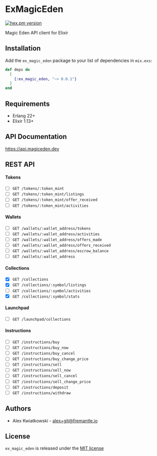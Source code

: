 # ExMagicEden
[![hex.pm version](https://img.shields.io/hexpm/v/ex_magic_eden.svg?style=flat)](https://hex.pm/packages/ex_magic_eden)

Magic Eden API client for Elixir

## Installation

Add the `ex_magic_eden` package to your list of dependencies in `mix.exs`:

```elixir
def deps do
  [
    {:ex_magic_eden, "~> 0.0.1"}
  ]
end
```

## Requirements

- Erlang 22+
- Elixir 1.13+

## API Documentation

https://api.magiceden.dev

## REST API

#### Tokens

- [ ] `GET /tokens/:token_mint`
- [ ] `GET /tokens/:token_mint/listings`
- [ ] `GET /tokens/:token_mint/offer_received`
- [ ] `GET /tokens/:token_mint/activities`

#### Wallets

- [ ] `GET /wallets/:wallet_address/tokens`
- [ ] `GET /wallets/:wallet_address/activities`
- [ ] `GET /wallets/:wallet_address/offers_made`
- [ ] `GET /wallets/:wallet_address/offers_received`
- [ ] `GET /wallets/:wallet_address/escrow_balance`
- [ ] `GET /wallets/:wallet_address`

#### Collections

- [x] `GET /collections`
- [x] `GET /collections/:symbol/listings`
- [ ] `GET /collections/:symbol/activities`
- [x] `GET /collections/:symbol/stats`

#### Launchpad

- [ ] `GET /launchpad/collections`

#### Instructions

- [ ] `GET /instructions/buy`
- [ ] `GET /instructions/buy_now`
- [ ] `GET /instructions/buy_cancel`
- [ ] `GET /instructions/buy_change_price`
- [ ] `GET /instructions/sell`
- [ ] `GET /instructions/sell_now`
- [ ] `GET /instructions/sell_cancel`
- [ ] `GET /instructions/sell_change_price`
- [ ] `GET /instructions/deposit`
- [ ] `GET /instructions/withdraw`

## Authors

- Alex Kwiatkowski - alex+git@fremantle.io

## License

`ex_magic_eden` is released under the [MIT license](./LICENSE)
